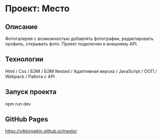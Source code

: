 # Проект: Место

## Описание
Фотогалерея с возможностью добавлять фотографии, редактировать профиль, открывать фото. Проект подключен к внешнему API. 

## Технологии
Html / Css / БЭМ / БЭМ Nested / Адаптивная верска / JavaScript / ООП / Webpack / Работа с API

## Запуск проекта
npm run dev

## GitHub Pages
https://viktorpekin.github.io/mesto/

